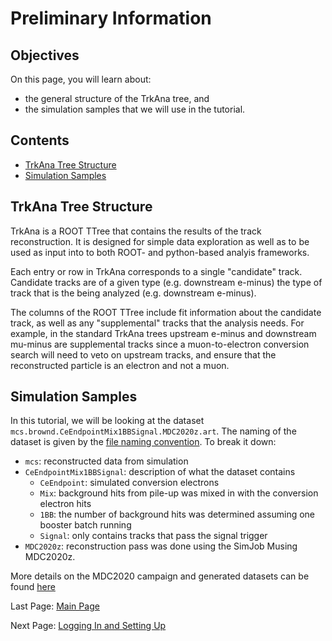 # Preliminary Information

## Objectives

On this page, you will learn about:

* the general structure of the TrkAna tree, and
* the simulation samples that we will use in the tutorial.

## Contents

* [TrkAna Tree Structure](#TrkAna-Tree-Structure)
* [Simulation Samples](#Simulation-Samples)

## TrkAna Tree Structure

TrkAna is a ROOT TTree that contains the results of the track reconstruction. It is designed for simple data exploration as well as to be used as input into to both ROOT- and python-based analyis frameworks. 

Each entry or row in TrkAna corresponds to a single "candidate" track. Candidate tracks are of a given type (e.g. downstream e-minus) the type of track that is the being analyzed (e.g. downstream e-minus).

The columns of the ROOT TTree include fit information about the candidate track, as well as any "supplemental" tracks that the analysis needs. For example, in the standard TrkAna trees upstream e-minus and downstream mu-minus are supplemental tracks since a muon-to-electron conversion search will need to veto on upstream tracks, and ensure that the reconstructed particle is an electron and not a muon.

## Simulation Samples

In this tutorial, we will be looking at the dataset ```mcs.brownd.CeEndpointMix1BBSignal.MDC2020z.art```. The naming of the dataset is given by the [file naming convention](https://mu2ewiki.fnal.gov/wiki/FileNames). To break it down:

* ```mcs```: reconstructed data from simulation
* ```CeEndpointMix1BBSignal```: description of what the dataset contains
    * ```CeEndpoint```: simulated conversion electrons
    * ```Mix```: background hits from pile-up was mixed in with the conversion electron hits
    * ```1BB```: the number of background hits was determined assuming one booster batch running
    * ```Signal```: only contains tracks that pass the signal trigger
* ```MDC2020z```: reconstruction pass was done using the SimJob Musing MDC2020z.

More details on the MDC2020 campaign and generated datasets can be found [here](https://mu2ewiki.fnal.gov/wiki/MDC2020)

Last Page: [Main Page](README.md)

Next Page: [Logging In and Setting Up](setup.md)
